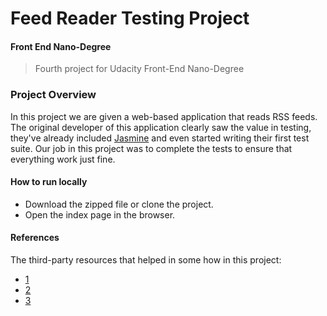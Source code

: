 # Feed Reader Testing Project

#### Front End Nano-Degree

> Fourth project for Udacity Front-End Nano-Degree

### Project Overview

In this project we are given a web-based application that reads RSS feeds. The original developer of this application clearly saw the value in testing, they've already included [Jasmine](http://jasmine.github.io/) and even started writing their first test suite. Our job in this project was to complete the tests to ensure that everything work just fine.

#### How to run locally
- Download the zipped file or clone the project.
- Open the index page in the browser.

#### References
The third-party resources that helped in some how in this project:
* [1](https://gist.github.com/davilious/9503539)
* [2](https://stackoverflow.com/questions/47488369/testing-ajax-calls-with-jasmine)
* [3](https://knowledge.udacity.com/questions/14179)
